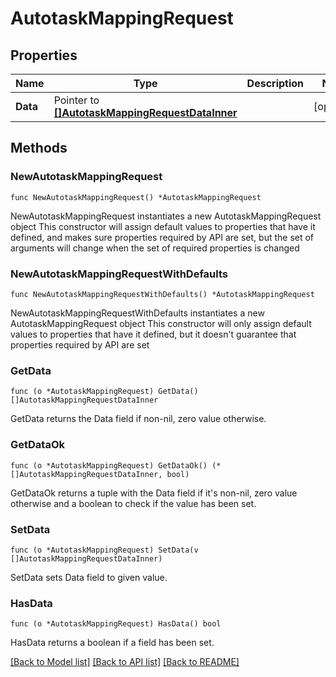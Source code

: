 # AutotaskMappingRequest

## Properties

Name | Type | Description | Notes
------------ | ------------- | ------------- | -------------
**Data** | Pointer to [**[]AutotaskMappingRequestDataInner**](AutotaskMappingRequestDataInner.md) |  | [optional] 

## Methods

### NewAutotaskMappingRequest

`func NewAutotaskMappingRequest() *AutotaskMappingRequest`

NewAutotaskMappingRequest instantiates a new AutotaskMappingRequest object
This constructor will assign default values to properties that have it defined,
and makes sure properties required by API are set, but the set of arguments
will change when the set of required properties is changed

### NewAutotaskMappingRequestWithDefaults

`func NewAutotaskMappingRequestWithDefaults() *AutotaskMappingRequest`

NewAutotaskMappingRequestWithDefaults instantiates a new AutotaskMappingRequest object
This constructor will only assign default values to properties that have it defined,
but it doesn't guarantee that properties required by API are set

### GetData

`func (o *AutotaskMappingRequest) GetData() []AutotaskMappingRequestDataInner`

GetData returns the Data field if non-nil, zero value otherwise.

### GetDataOk

`func (o *AutotaskMappingRequest) GetDataOk() (*[]AutotaskMappingRequestDataInner, bool)`

GetDataOk returns a tuple with the Data field if it's non-nil, zero value otherwise
and a boolean to check if the value has been set.

### SetData

`func (o *AutotaskMappingRequest) SetData(v []AutotaskMappingRequestDataInner)`

SetData sets Data field to given value.

### HasData

`func (o *AutotaskMappingRequest) HasData() bool`

HasData returns a boolean if a field has been set.


[[Back to Model list]](../README.md#documentation-for-models) [[Back to API list]](../README.md#documentation-for-api-endpoints) [[Back to README]](../README.md)


